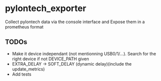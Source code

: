 # pylontech_exporter

Collect pylontech data via the console interface and Expose them in a prometheus format

## TODOs
* Make it device independant (not mentionning USB0/1/...). Search for the right device if not DEVICE_PATH given
* EXTRA_DELAY -> SOFT_DELAY (dynamic delay)(include the update_metrics)
* Add tests